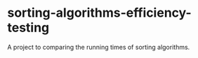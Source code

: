# sorting-algorithms-efficiency-testing
A project to comparing the running times of sorting algorithms.
